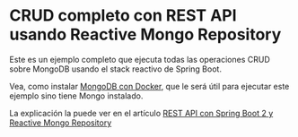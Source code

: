 # CRUD completo con REST API usando Reactive Mongo Repository 

Este es un ejemplo completo que ejecuta todas las operaciones CRUD sobre MongoDB usando el stack reactivo de Spring Boot.

Vea, como instalar [MongoDB con Docker](https://blog.sacavix.com/2019/08/27/como-instalar-mongodb-con-docker/), que le será útil para ejecutar este ejemplo sino tiene Mongo instalado.

La explicación la puede ver en el artículo [REST API con Spring Boot 2 y Reactive Mongo Repository](https://blog.sacavix.com/2019/08/27/140/)
